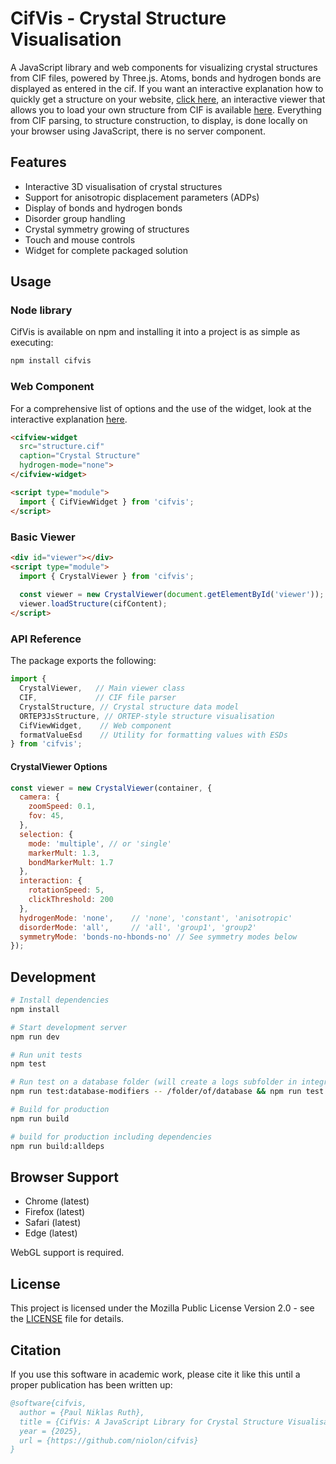 # CifVis - Crystal Structure Visualisation

A JavaScript library and web components for visualizing crystal structures from CIF files, powered by Three.js. Atoms, bonds and hydrogen bonds are displayed as entered in the cif. If you want an interactive explanation how to quickly get a structure on your website, [click here](https://niolon.github.io/cifvis/widget.html), an interactive viewer that allows you to load your own structure from CIF is available [here](https://niolon.github.io/cifvis/). Everything from CIF parsing, to structure construction, to display, is done locally on your browser using JavaScript, there is no server component.

## Features

- Interactive 3D visualisation of crystal structures
- Support for anisotropic displacement parameters (ADPs)
- Display of bonds and hydrogen bonds
- Disorder group handling
- Crystal symmetry growing of structures 
- Touch and mouse controls
- Widget for complete packaged solution

## Usage
### Node library
CifVis is available on npm and installing it into a project is as simple as executing:

```bash
npm install cifvis
```

### Web Component
For a comprehensive list of options and the use of the widget, look at the interactive explanation [here](https://niolon.github.io/cifvis/widget.html).

```html
<cifview-widget 
  src="structure.cif"
  caption="Crystal Structure"
  hydrogen-mode="none">
</cifview-widget>

<script type="module">
  import { CifViewWidget } from 'cifvis';
</script>
```


### Basic Viewer
```html
<div id="viewer"></div>
<script type="module">
  import { CrystalViewer } from 'cifvis';
  
  const viewer = new CrystalViewer(document.getElementById('viewer'));
  viewer.loadStructure(cifContent);
</script>
```



### API Reference

The package exports the following:

```javascript
import { 
  CrystalViewer,   // Main viewer class
  CIF,             // CIF file parser
  CrystalStructure, // Crystal structure data model
  ORTEP3JsStructure, // ORTEP-style structure visualisation
  CifViewWidget,    // Web component
  formatValueEsd    // Utility for formatting values with ESDs
} from 'cifvis';
```

#### CrystalViewer Options

```javascript
const viewer = new CrystalViewer(container, {
  camera: {
    zoomSpeed: 0.1,
    fov: 45,
  },
  selection: {
    mode: 'multiple', // or 'single'
    markerMult: 1.3,
    bondMarkerMult: 1.7
  },
  interaction: {
    rotationSpeed: 5,
    clickThreshold: 200
  },
  hydrogenMode: 'none',    // 'none', 'constant', 'anisotropic'
  disorderMode: 'all',     // 'all', 'group1', 'group2'
  symmetryMode: 'bonds-no-hbonds-no' // See symmetry modes below
});
```

## Development

```bash
# Install dependencies
npm install

# Start development server
npm run dev

# Run unit tests
npm test

# Run test on a database folder (will create a logs subfolder in integration-tests)
npm run test:database-modifiers -- /folder/of/database && npm run test:database-ortep -- /folder/of/database

# Build for production
npm run build

# build for production including dependencies
npm run build:alldeps
```

## Browser Support

- Chrome (latest)
- Firefox (latest)
- Safari (latest)
- Edge (latest)

WebGL support is required.

## License

This project is licensed under the Mozilla Public License Version 2.0 - see the [LICENSE](LICENSE.md) file for details.

## Citation

If you use this software in academic work, please cite it like this until a proper publication has been written up:

```bibtex
@software{cifvis,
  author = {Paul Niklas Ruth},
  title = {CifVis: A JavaScript Library for Crystal Structure Visualisation},
  year = {2025},
  url = {https://github.com/niolon/cifvis}
}
```